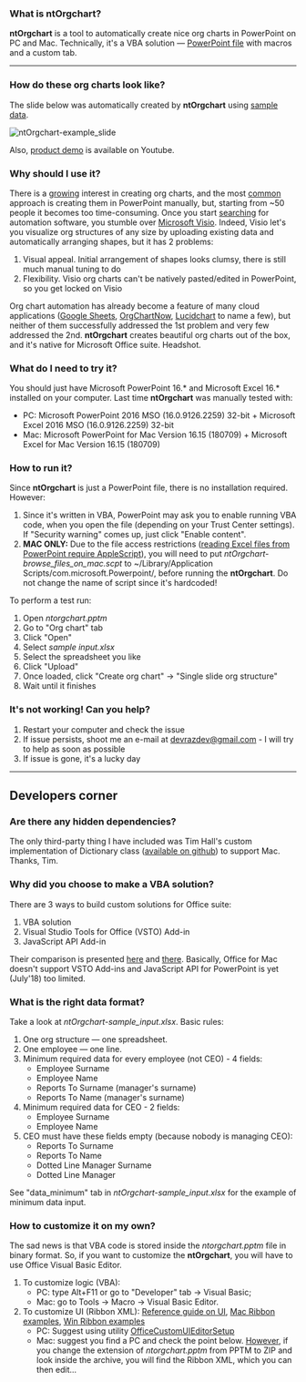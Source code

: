 ### What is ntOrgchart? ###
**ntOrgchart** is a tool to automatically create nice org charts in PowerPoint on PC and Mac. Technically, it's a VBA solution — [PowerPoint file] with macros and a custom tab.

---

### How do these org charts look like? ###

The slide below was automatically created by **ntOrgchart** using [sample data].

![ntOrgchart-example_slide](https://github.com/devrazdev/ntOrgchart/blob/master/misc/screenshot.jpg?raw=true)

Also, [product demo] is available on Youtube. 

### Why should I use it? ###
There is a [growing] interest in creating org charts, and the most [common] approach is creating them in PowerPoint manually, but, starting from ~50 people it becomes too time-consuming. Once you start [searching] for automation software, you stumble over [Microsoft Visio]. Indeed, Visio let's you visualize org structures of any size by uploading existing data and automatically arranging shapes, but it has 2 problems:

1. Visual appeal. Initial arrangement of shapes looks clumsy, there is still much manual tuning to do
2. Flexibility. Visio org charts can't be natively pasted/edited in PowerPoint, so you get locked on Visio

Org chart automation has already become a feature of many cloud applications ([Google Sheets], [OrgChartNow], [Lucidchart] to name a few), but neither of them successfully addressed the 1st problem and very few addressed the 2nd. **ntOrgchart** creates beautiful org charts out of the box, and it's native for Microsoft Office suite. Headshot.

### What do I need to try it? ###
You should just have Microsoft PowerPoint 16.* and Microsoft Excel 16.* installed on your computer. Last time **ntOrgchart** was manually tested with:
- PC: Microsoft PowerPoint 2016 MSO (16.0.9126.2259) 32-bit + Microsoft Excel 2016 MSO (16.0.9126.2259) 32-bit
- Mac: Microsoft PowerPoint for Mac Version 16.15 (180709) + Microsoft Excel for Mac Version 16.15 (180709)

### How to run it? ###
Since **ntOrgchart** is just a PowerPoint file, there is no installation required. However:

1. Since it's written in VBA, PowerPoint may ask you to enable running VBA code, when you open the file (depending on your Trust Center settings). If "Security warning" comes up, just click "Enable content".
2. **MAC ONLY:** Due to the file access restrictions  ([reading Excel files from PowerPoint require AppleScript]), you will need to put *ntOrgchart-browse_files_on_mac.scpt* to ~/Library/Application Scripts/com.microsoft.Powerpoint/, before running the **ntOrgchart**. Do not change the name of script since it's hardcoded!

To perform a test run:
1. Open *ntorgchart.pptm*
2. Go to "Org chart" tab
3. Click "Open"
4. Select *sample input.xlsx*
5. Select the spreadsheet you like
6. Click "Upload"
7. Once loaded, click "Create org chart" -> "Single slide org structure"
8. Wait until it finishes

### It's not working! Can you help? ###
1. Restart your computer and check the issue
2. If issue persists, shoot me an e-mail at devrazdev@gmail.com - I will try to help as soon as possible
3. If issue is gone, it's a lucky day

---

## Developers corner ##

### Are there any hidden dependencies? ###
The only third-party thing I have included was Tim Hall's custom implementation of Dictionary class ([available on github]) to support Mac. Thanks, Tim.

### Why did you choose to make a VBA solution? ###
There are 3 ways to build custom solutions for Office suite:
1. VBA solution
2. Visual Studio Tools for Office (VSTO) Add-in
3. JavaScript API Add-in

Their comparison is presented [here] and [there]. Basically, Office for Mac doesn't support VSTO Add-ins and JavaScript API for PowerPoint is yet (July'18) too limited.

### What is the right data format? ###
Take a look at *ntOrgchart-sample_input.xlsx*. Basic rules:
1. One org structure — one spreadsheet.
2. One employee — one line.
3. Minimum required data for every employee (not CEO) - 4 fields:
    - Employee Surname
    - Employee Name
    - Reports To Surname (manager's surname)
    - Reports To Name (manager's surname)
4. Minimum required data for CEO - 2 fields:
    - Employee Surname
    - Employee Name
5. CEO must have these fields empty (because nobody is managing CEO):
    - Reports To Surname
    - Reports To Name
    - Dotted Line Manager Surname
    - Dotted Line Manager

See "data_minimum" tab in *ntOrgchart-sample_input.xlsx* for the example of minimum data input.

### How to customize it on my own? ###
The sad news is that VBA code is stored inside the *ntorgchart.pptm* file in binary format. So, if you want to customize the **ntOrgchart**, you will have to use Office Visual Basic Editor.

1. To customize logic (VBA):
    - PC: type Alt+F11 or go to "Developer" tab -> Visual Basic;
    - Mac: go to Tools -> Macro -> Visual Basic Editor.
2. To customize UI (Ribbon XML):
[Reference guide on UI], [Mac Ribbon examples], [Win Ribbon examples]
    - PC: Suggest using utility [OfficeCustomUIEditorSetup] 
    - Mac: suggest you find a PC and check the point below. [However], if you change the extension of *ntorgchart.pptm* from PPTM to ZIP and look inside the archive, you will find the Ribbon XML, which you can then edit...

[PowerPoint file]: <https://github.com/devrazdev/ntOrgchart/raw/master/ntOrgchart.pptm>
[sample data]: <https://github.com/devrazdev/ntOrgchart/raw/master/misc/sample%20input.xlsx>
[product demo]: <https://www.youtube.com/watch?v=Do3c5ff7b1c>

[growing]: <https://trends.google.com/trends/explore?q=create%20org%20chart&date=all>
[common]: <https://www.youtube.com/results?search_query=create+org+chart>
[searching]: <https://support.office.com/en-us/article/create-an-org-chart-in-office-9419815f-0d7f-4d8b-8220-822036b1fe2b>

[Microsoft Visio]: <https://products.office.com/en-us/visio/flowchart-software>
[Google Sheets]: <https://www.bettercloud.com/monitor/the-academy/create-an-org-structure-chart-in-google-sheets/>
[OrgChartNow]: <https://www.orgchartpro.com/products/orgchart-now-2/>
[Lucidchart]: <https://www.lucidchart.com/pages/how-to-make-an-org-chart>

[reading Excel files from PowerPoint require AppleScript]: <https://developer.microsoft.com/en-us/office/blogs/VBA-improvements-in-Office-2016/>

[OfficeCustomUIEditorSetup]: http://openxmldeveloper.org/blog/b/openxmldeveloper/archive/2006/05/26/customuieditor.aspx
[available on github]: <https://github.com/VBA-tools/VBA-Dictionary>

[think-cell]: <https://www.think-cell.com/en/>

[here]: <https://docs.microsoft.com/en-us/visualstudio/vsto/vba-and-office-solutions-in-visual-studio-compared>
[there]: <https://docs.microsoft.com/en-us/office/dev/add-ins/overview/office-add-ins#StartBuildingApps_TypesofApps>

[Reference guide on UI]: <https://msdn.microsoft.com/en-us/library/dd926139(v=office.12).aspx>
[Mac Ribbon examples]: <https://www.rondebruin.nl/mac/macfiles/MacRibbonExamples.dmg>
[Win Ribbon examples]: <https://www.rondebruin.nl/win/winfiles/RibbonExampleFiles.zip>

[However]: <https://support.office.com/en-us/article/extract-files-or-objects-from-a-powerpoint-file-85511e6f-9e76-41ad-8424-eab8a5bbc517>
